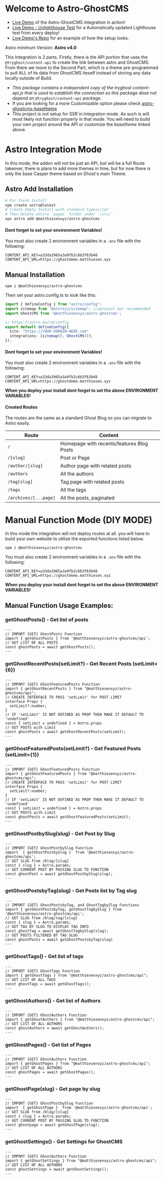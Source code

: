 # Welcome to Astro-GhostCMS

- [Live Demo](https://demo.astro-ghostcms.xyz/) of the Astro-GhostCMS integration in action!
- [Live Demo - Unlighthouse Test](https://test.demo.astro-ghostcms.xyz) for a Automatically updated Lighthouse test from every deploy!
- [Live Demo's Repo](https://github.com/MatthiesenXYZ/astro-ghostcms-demo) for an example of how the setup looks.

Astro minimum Version: **Astro v4.0**

This Integration is 2 parts.  Firstly, there is the API portion that uses the `@tryghost/content-api` to create the link between astro and GhostCMS.  From there we move to the Second Part, which is a theme pre-programmed to pull ALL of its data from GhostCMS iteself instead of storing any data locally outside of Build.

- *This package contains a independent copy of the tryghost content-api.js that is used to establish the connection so this package dose not depend on `@tryghost/content-api` package.*
- If you are looking for a more Customizable option please check [astro-ghostcms-basetheme](https://github.com/MatthiesenXYZ/astro-ghostcms-basetheme) 
- This project is not setup for SSR in Integration mode.  As such is will most likely not function properly in that mode. You will need to build your own project around the API or customize the *basetheme* linked above.

# Astro Integration Mode

In this mode, the addon will not be just an API, but will be a full Route takeover, there is plans to add more themes in time, but for now there is only the base Casper theme based on Ghost's main Theme.

## Astro Add Installation

```sh
# For fresh Install
npm create astro@latest
# Create Empty Install with standard typescript
# Then Delete entire `pages` folder under `/src/`
npx astro add @matthiesenxyz/astro-ghostcms
```
#### Dont forget to set your environment Variables!

You must also create 2 environment variables in a `.env` file with the following:

```env
CONTENT_API_KEY=a33da3965a3a9fb2c6b3f63b48
CONTENT_API_URL=https://ghostdemo.matthiesen.xyz
```
## Manual Installation

```
npm i @matthiesenxyz/astro-ghostcms
```

Then set your astro.config.ts to look like this:

```ts
import { defineConfig } from "astro/config";
import sitemap from "@astrojs/sitemap"; //optional but recommended
import GhostCMS from '@matthiesenxyz/astro-ghostcms';

// https://astro.build/config
export default defineConfig({
  site: "https://YOUR-DOMAIN-HERE.com"
  integrations: [sitemap(), GhostCMS()],
});
```

#### Dont forget to set your environment Variables!

You must also create 2 environment variables in a `.env` file with the following:

```env
CONTENT_API_KEY=a33da3965a3a9fb2c6b3f63b48
CONTENT_API_URL=https://ghostdemo.matthiesen.xyz
```

**When you deploy your install dont forget to set the above ENVIRONMENT VARIABLES!**

#### Created Routes

The routes are the same as a standard Ghost Blog so you can migrate to Astro easily.

| Route                 | Content                                   |
| --------------------- | ----------------------------------------- |
| `/`                   | Homepage with recents/features Blog Posts |
| `/[slug]`             | Post or Page                              |
| `/author/[slug]`      | Author page with related posts            |
| `/authors`            | All the authors                           |
| `/tag[slug]`          | Tag page with related posts               |
| `/tags`               | All the tags                              |
| `/archives/[...page]` | All the posts, paginated                  |


# Manual Function Mode (DIY MODE)

In this mode the integration will not deploy routes at all.  you will have to build your own website to utilize the exported functions listed below.

```
npm i @matthiesenxyz/astro-ghostcms
```

You must also create 2 environment variables in a `.env` file with the following:

```env
CONTENT_API_KEY=a33da3965a3a9fb2c6b3f63b48
CONTENT_API_URL=https://ghostdemo.matthiesen.xyz
```

**When you deploy your install dont forget to set the above ENVIRONMENT VARIABLES!**

## Manual Function Usage Examples:

### getGhostPosts() - Get list of posts

```astro
---
// IMPORT {GET} GhostPosts Function
import { getGhostPosts } from '@matthiesenxyz/astro-ghostcms/api';
// GET LIST OF ALL POSTS
const ghostPosts = await getGhostPosts();
---
```

### getGhostRecentPosts(setLimit?) - Get Recent Posts (setLimit={6})

```astro
---
// IMPORT {GET} GhostFeaturedPosts Function
import { getGhostRecentPosts } from "@matthiesenxyz/astro-ghostcms/api";
// CREATE INTERFACE TO PASS 'setLimit' for POST LIMIT
interface Props { 
  setLimit?:number;
}
// IF 'setLimit' IS NOT DEFINED AS PROP THEN MAKE IT DEFAULT TO 'undefined'
const { setLimit = undefined } = Astro.props 
// GET POSTS with Limit
const ghostPosts = await getGhostRecentPosts(setLimit);
---
```

### getGhostFeaturedPosts(setLimit?) - Get Featured Posts (setLimit={1})

```astro
---
// IMPORT {GET} GhostFeaturedPosts Function
import { getGhostFeaturedPosts } from "@matthiesenxyz/astro-ghostcms/api";
// CREATE INTERFACE TO PASS 'setLimit' for POST LIMIT
interface Props { 
  setLimit?:number;
}
// IF 'setLimit' IS NOT DEFINED AS PROP THEN MAKE IT DEFAULT TO 'undefined'
const { setLimit = undefined } = Astro.props 
// GET POSTS with Limit
const ghostPosts = await getGhostFeaturedPosts(setLimit);
---
```

### getGhostPostbySlug(slug) - Get Post by Slug

```astro
---
// IMPORT {GET} GhostPostbySlug Function
import  { getGhostPostbySlug }  from '@matthiesenxyz/astro-ghostcms/api';
// GET SLUG from /blog/[slug]
const { slug } = Astro.params;
// GET CURRENT POST BY PASSING SLUG TO FUNCTION
const ghostPost = await getGhostPostbySlug(slug);
---
```

### getGhostPostsbyTag(slug) - Get Posts list by Tag slug

```astro
---
// IMPORT {GET} GhostPostsbyTag, and GhostTagbySlug Functions
import { getGhostPostsbyTag, getGhostTagbySlug } from '@matthiesenxyz/astro-ghostcms/api';
// GET SLUG from /blog/tag/[slug]
const { slug } = Astro.params;
// GET TAG BY SLUG TO DISPLAY TAG INFO
const ghostTag = await getGhostTagbySlug(slug);
// GET POSTS FILTERED BY TAG SLUG
const ghostPosts = await getGhostPostsbyTag(slug)
---
```

### getGhostTags() - Get list of tags

```astro
---
// IMPORT {GET} GhostTags Function
import { getGhostTags } from "@matthiesenxyz/astro-ghostcms/api";
// GET LIST OF ALL TAGS
const ghostTags = await getGhostTags();
---
```

### getGhostAuthors() - Get list of Authors

```astro
---
// IMPORT {GET} GhostAuthors Function
import { getGhostAuthors } from "@matthiesenxyz/astro-ghostcms/api";
// GET LIST OF ALL AUTHORS
const ghostAuthors = await getGhostAuthors();
---
```

### getGhostPages() - Get list of Pages

```astro
---
// IMPORT {GET} GhostAuthors Function
import { getGhostPages } from "@matthiesenxyz/astro-ghostcms/api";
// GET LIST OF ALL AUTHORS
const ghostPages = await getGhostPages();
---
```

### getGhostPage(slug) - Get page by slug

```astro
---
// IMPORT {GET} GhostPostbySlug Function
import  { getGhostPage }  from '@matthiesenxyz/astro-ghostcms/api';
// GET SLUG from /blog/[slug]
const { slug } = Astro.params;
// GET CURRENT POST BY PASSING SLUG TO FUNCTION
const ghostpage = await getGhostPage(slug);
---
```

### getGhostSettings() - Get Settings for GhostCMS

```astro
---
// IMPORT {GET} GhostAuthors Function
import { getGhostSettings } from "@matthiesenxyz/astro-ghostcms/api";
// GET LIST OF ALL AUTHORS
const ghostSettings = await getGhostSettings();
---
```
